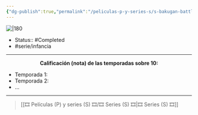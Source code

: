 ```yaml
---
{"dg-publish":true,"permalink":"/peliculas-p-y-series-s/s-bakugan-battle-brawlers/"}
---
```



![|180](https://m.media-amazon.com/images/M/MV5BNDY3MGI5MjctMGZhYS00ZTViLThiYzktOTkxMDhmZDk3YTcyXkEyXkFqcGdeQXVyNDgyODgxNjE@._V1_SX300.jpg)

- Status:: #Completed 
- #serie/infancia 

---

**<center>Calificación (nota) de las temporadas sobre 10:</center>**

- Temporada 1: 
- Temporada 2: 
- ...

---

> [[🎞️ Películas (P) y series (S) 🎞️/🎞️ Series (S) 🎞️\|🎞️ Series (S) 🎞️]]